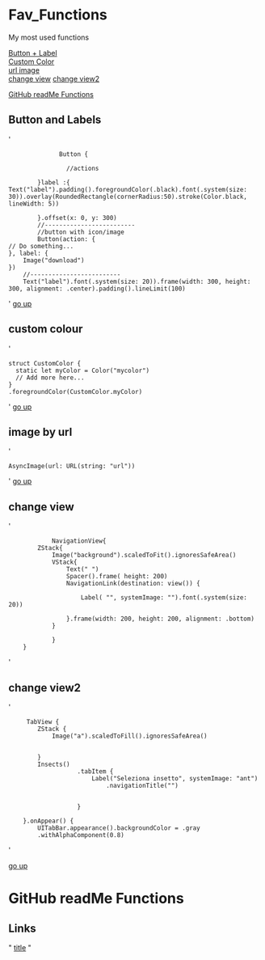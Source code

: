 # Fav_Functions
My most used functions 

[Button + Label](#Button-and-labels)  
[Custom Color](#custom-colour)  
[url image](#image-by-url)  
[change view](#change-view) 
[change view2](#change-view2)



[GitHub readMe Functions](#GitHub-readMe-Functions)  

## Button and Labels

'
                  
                  Button {
                    
                    //actions
                                         
            }label :{
    Text("label").padding().foregroundColor(.black).font(.system(size: 30)).overlay(RoundedRectangle(cornerRadius:50).stroke(Color.black,   lineWidth: 5))  
                
            }.offset(x: 0, y: 300)
            //-------------------------
            //button with icon/image
            Button(action: {
    // Do something...
    }, label: {
        Image("download")
    })
        //-------------------------
        Text("label").font(.system(size: 20)).frame(width: 300, height: 300, alignment: .center).padding().lineLimit(100)
'
[go up](#Fav_Functions)  

## custom colour

'

    struct CustomColor {
      static let myColor = Color("mycolor")
      // Add more here...
    }
    .foregroundColor(CustomColor.myColor)
   
'
[go up](#Fav_Functions)  

## image by url

'

    AsyncImage(url: URL(string: "url"))

'
[go up](#Fav_Functions)  

## change view

'

                NavigationView{
            ZStack{
                Image("background").scaledToFit().ignoresSafeArea()
                VStack{
                    Text(" ")
                    Spacer().frame( height: 200)
                    NavigationLink(destination: view()) {
                        
                        Label( "", systemImage: "").font(.system(size: 20))
                      
                    }.frame(width: 200, height: 200, alignment: .bottom)
                }
                 
                }
        }

'

## change view2

'

         TabView {
            ZStack {
                Image("a").scaledToFill().ignoresSafeArea()
                
                
            }
            Insects()
                       .tabItem {
                           Label("Seleziona insetto", systemImage: "ant")
                               .navigationTitle("")
                               
                               
                       }

        }.onAppear() {
            UITabBar.appearance().backgroundColor = .gray
            .withAlphaComponent(0.8)
            
        
'

[go up](#Fav_Functions)  


# GitHub readMe Functions

## Links

" [title](link)  "


